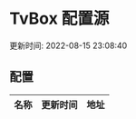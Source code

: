 
# TvBox 配置源

更新时间: 2022-08-15 23:08:40


## 配置

|   名称  | 更新时间  |地址  |
|  ----  | ----  |----  |

  
    